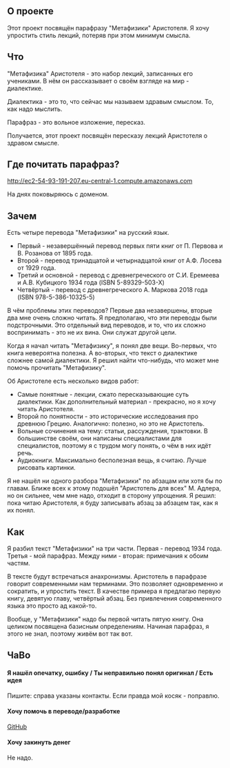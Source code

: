 ## О проекте
Этот проект посвящён парафразу "Метафизики" Аристотеля. Я хочу упростить стиль лекций, потеряв при этом минимум смысла.

## Что
"Метафизика" Аристотеля - это набор лекций, записанных его учениками. В нём он рассказывает о своём взгляде на мир - диалектике.

Диалектика - это то, что сейчас мы называем здравым смыслом. То, как надо мыслить.

Парафраз - это вольное изложение, пересказ.

Получается, этот проект посвящён пересказу лекций Аристотеля о здравом смысле.

## Где почитать парафраз?

http://ec2-54-93-191-207.eu-central-1.compute.amazonaws.com

На днях поковыряюсь с доменом.

## Зачем

Есть четыре перевода "Метафизики" на русский язык.

- Первый - незавершённый перевод первых пяти книг от П. Первова и В. Розанова от 1895 года.
- Второй - перевод тринадцатой и четырнадцатой книг от А.Ф. Лосева от 1929 года.
- Третий и основной - перевод с древнегреческого от С.И. Еремеева и А.В. Кубицкого 1934 года (ISBN 5-89329-503-X)
- Четвёртый - перевод с древнегреческого А. Маркова 2018 года (ISBN 978-5-386-10325-5)

В чём проблемы этих переводов? Первые два незавершены, вторые два мне очень сложно читать. Я предполагаю, что эти переводы были подстрочными. Это отдельный вид переводов, и то, что их сложно воспринимать - это не их вина. Они служат другой цели.

Когда я начал читать "Метафизику", я понял две вещи. Во-первых, что книга невероятна полезна. А во-вторых, что текст о диалектике сложнее самой диалектики. Я решил найти что-нибудь, что может мне помочь прочитать "Метафизику".

Об Аристотеле есть несколько видов работ:

- Самые понятные - лекции, сжато пересказывающие суть диалектики. Как дополнительный материал - прекрасно, но я хочу читать Аристотеля.
- Второй по понятности - это исторические исследования про древнюю Грецию. Аналогично: полезно, но это не Аристотель.
- Вольные сочинения на тему: статьи, рассуждения, трактовки. В большинстве своём, они написаны специалистами для специалистов, поэтому я с трудом могу понять, о чём в них идёт речь.
- Аудиокниги. Максимально бесполезная вещь, я считаю. Лучше рисовать картинки.

Я не нашёл ни одного разбора "Метафизики" по абзацам или хотя бы по главам. Ближе всех к этому подошёл "Аристотель для всех" М. Адлера, но он сильнее, чем мне надо, отходит в сторону упрощения. Я решил: пока читаю Аристотеля, я буду записывать абзац за абзацем так, как я их понял.

## Как

Я разбил текст "Метафизики" на три части. Первая - перевод 1934 года. Третья - мой парафраз. Между ними - вторая: примечания к обоим частям.

В тексте будут встречаться анахронизмы. Аристотель в парафразе говорит современными нам терминами. Это позволяет одновременно и сократить, и упростить текст. В качестве примера я предлагаю первую книгу, девятую главу, четвёртый абзац. Без привлечения современного языка это просто ад какой-то.

Вообще, у "Метафизики" надо бы первой читать пятую книгу. Она целиком посвящена базисным определениям. Начиная парафраз, я этого не знал, поэтому живём вот так вот.

## ЧаВо

#### Я нашёл опечатку, ошибку / Ты неправильно понял оригинал / Есть идея
Пишите: справа указаны контакты. Если правда мой косяк - поправлю.

#### Хочу помочь в переводе/разработке
[GitHub](https://github.com/snowinmars/aristotel.paraphrase)

#### Хочу закинуть денег
Не надо.
